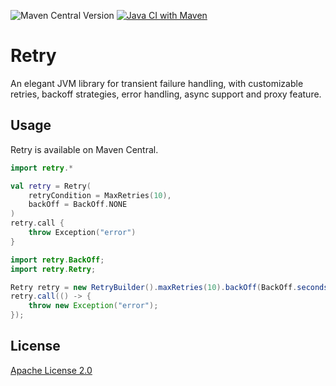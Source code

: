 ![Maven Central Version](https://img.shields.io/maven-central/v/com.github.marks-yag/retry?link=https%3A%2F%2Fmvnrepository.com%2Fartifact%2Fcom.github.marks-yag%2Fretry)
[![Java CI with Maven](https://github.com/marks-yag/retry/actions/workflows/maven.yml/badge.svg)](https://github.com/marks-yag/retry/actions/workflows/maven.yml)
# Retry
An elegant JVM library for transient failure handling, with customizable retries, backoff strategies, error handling, async support and proxy feature.

## Usage
Retry is available on Maven Central.

```kotlin
import retry.*

val retry = Retry(
    retryCondition = MaxRetries(10),
    backOff = BackOff.NONE
)
retry.call {
    throw Exception("error")
}
```

```java
import retry.BackOff;
import retry.Retry;

Retry retry = new RetryBuilder().maxRetries(10).backOff(BackOff.seconds(1)).build();
retry.call(() -> {
    throw new Exception("error");
});
```
## License
[Apache License 2.0](LICENSE)
